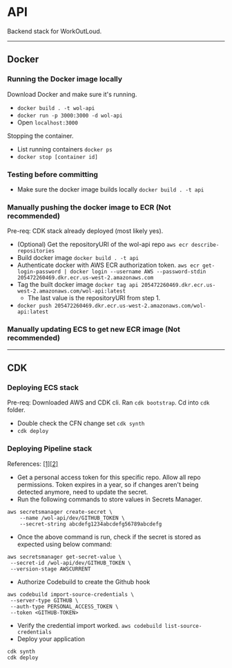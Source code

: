 # API

Backend stack for WorkOutLoud.

---

## Docker

### Running the Docker image locally
Download Docker and make sure it's running.
- `docker build . -t wol-api`
- `docker run -p 3000:3000 -d wol-api`
- Open `localhost:3000`

Stopping the container.
- List running containers `docker ps` 
- `docker stop [container id]`

### Testing before committing
- Make sure the docker image builds locally  `docker build . -t api`

### Manually pushing the docker image to ECR (Not recommended)
Pre-req: CDK stack already deployed (most likely yes).
- (Optional) Get the repositoryURI of the wol-api repo `aws ecr describe-repositories`
- Build docker image `docker build . -t api`
- Authenticate docker with AWS ECR authorization token. `aws ecr get-login-password | docker login --username AWS --password-stdin 205472260469.dkr.ecr.us-west-2.amazonaws.com`
- Tag the built docker image `docker tag api 205472260469.dkr.ecr.us-west-2.amazonaws.com/wol-api:latest` 
  - The last value is the repositoryURI from step 1.
- `docker push 205472260469.dkr.ecr.us-west-2.amazonaws.com/wol-api:latest`

### Manually updating ECS to get new ECR image (Not recommended)
<!-- - `aws ecs update-service --force-new-deployment --cluster app-cluster --service sample-express-app -->
---

## CDK

### Deploying ECS stack
Pre-req: Downloaded AWS and CDK cli. Ran `cdk bootstrap`. Cd into `cdk` folder.

- Double check the CFN change set `cdk synth`
- `cdk deploy`

### Deploying Pipeline stack
References: [[1]](https://github.com/aws-samples/amazon-ecs-fargate-cdk-v2-cicd/tree/main/cdk-v2)[[2]](https://blog.petrabarus.net/2020/03/23/building-ci-cd-pipeline-using-aws-codepipeline-aws-codebuild-amazon-ecr-amazon-ecs-with-aws-cdk/)
- Get a personal access token for this specific repo. Allow all repo permissions. Token expires in a year, so if changes aren't being detected anymore, need to update the secret.
- Run the following commands to store values in Secrets Manager.
```
aws secretsmanager create-secret \
    --name /wol-api/dev/GITHUB_TOKEN \
    --secret-string abcdefg1234abcdefg56789abcdefg
```
- Once the above command is run, check if the secret is stored as expected using below command:
```
aws secretsmanager get-secret-value \
 --secret-id /wol-api/dev/GITHUB_TOKEN \
 --version-stage AWSCURRENT
 ```
- Authorize Codebuild to create the Github hook
```
aws codebuild import-source-credentials \
 --server-type GITHUB \
 --auth-type PERSONAL_ACCESS_TOKEN \
 --token <GITHUB-TOKEN> 
 ```
- Verify the credential import worked. `aws codebuild list-source-credentials `
- Deploy your application
```
cdk synth
cdk deploy 
```
